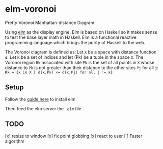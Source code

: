 elm-voronoi
==========

Pretty Voronoi Manhattan-distance Diagram

Using [elm](elm-lang.org) as the display engine.
Elm is based on Haskell so it makes sense to test the base layer math in Haskell.
Elm is a functional reactive programming language which brings the purity of Haskell to the web.

The Voronoi diagram is defined as:
Let `X` be a space with distance function `d`. Let `K` be a set of indices and let (Pk) be a tuple in the space `X`.
The Voronoi region `Rk` associated with site `Pk` is the set of all points in `X`
whose distance to `Pk` is not greater than their distance to the other sites 
`Pj` for all `j`:
`Rk = {x in X | d(x,Pk) <= d(x,Pj) for all j != k}` 


Setup
-----
Follow the [guide here](https://github.com/evancz/Elm/blob/master/README.md#install) to install elm.

Then feed the elm server the `.elm` file


TODO
----
[x] resize to window
[x] fix point globbing
[x] react to user
[ ] Faster algorithm
